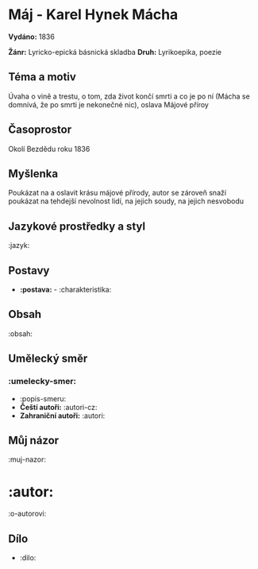 # Máj - Karel Hynek Mácha

**Vydáno:** 1836

**Žánr:** Lyricko-epická básnická skladba **Druh:** Lyrikoepika, poezie

## Téma a motiv

Úvaha o vině a trestu, o tom, zda život končí smrti a co je po ní (Mácha se domnívá, že po smrti je nekonečné nic), oslava Májové příroy

## Časoprostor

Okolí Bezdědu roku 1836

## Myšlenka

Poukázat na a oslavit krásu májové přírody, autor se zároveň snaží poukázat na tehdejší nevolnost lidí, na jejich soudy, na jejich nesvobodu

## Jazykové prostředky a styl

:jazyk:

## Postavy

- **:postava:** - :charakteristika:


## Obsah

:obsah:


## Umělecký směr

### :umelecky-smer:

- :popis-smeru:
- **Čeští autoři:** :autori-cz:
- **Zahraniční autoři:** :autori:

## Můj názor

:muj-nazor:


# :autor:

:o-autorovi:

## Dílo

- :dilo: